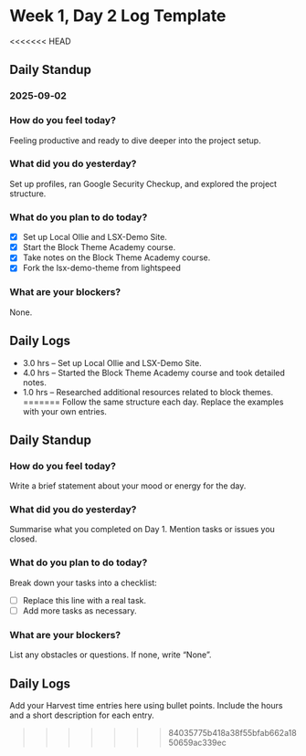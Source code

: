 # Week 1, Day 2 Log Template

<<<<<<< HEAD
## Daily Standup
### 2025‑09‑02

### How do you feel today?
Feeling productive and ready to dive deeper into the project setup.

### What did you do yesterday?
Set up profiles, ran Google Security Checkup, and explored the project structure.

### What do you plan to do today?
- [x] Set up Local Ollie and LSX-Demo Site.
- [x] Start the Block Theme Academy course.
- [x] Take notes on the Block Theme Academy course.
- [x] Fork the lsx-demo-theme from lightspeed

### What are your blockers?
None.

## Daily Logs
- 3.0 hrs – Set up Local Ollie and LSX-Demo Site.
- 4.0 hrs – Started the Block Theme Academy course and took detailed notes.
- 1.0 hrs – Researched additional resources related to block themes.
=======
Follow the same structure each day.  Replace the examples with your own entries.

## Daily Standup

### How do you feel today?

Write a brief statement about your mood or energy for the day.

### What did you do yesterday?

Summarise what you completed on Day 1.  Mention tasks or issues you closed.

### What do you plan to do today?

Break down your tasks into a checklist:

- [ ] Replace this line with a real task.
- [ ] Add more tasks as necessary.

### What are your blockers?

List any obstacles or questions.  If none, write “None”.

## Daily Logs

Add your Harvest time entries here using bullet points.  Include the hours and a short description for each entry.
>>>>>>> 84035775b418a38f55bfab662a1850659ac339ec
